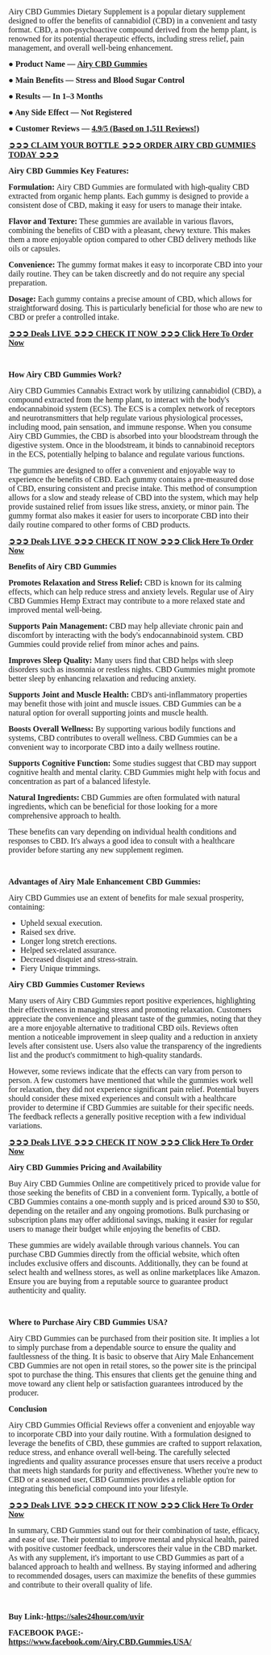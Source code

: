 <p><span style="font-family: Trebuchet; font-size: medium;">Airy CBD Gummies Dietary Supplement is a popular dietary supplement designed to offer the benefits of cannabidiol (CBD) in a convenient and tasty format. CBD, a non-psychoactive compound derived from the hemp plant, is renowned for its potential therapeutic effects, including stress relief, pain management, and overall well-being enhancement.</span></p>
<p><span style="font-family: Trebuchet; font-size: medium;"><strong>● Product Name &mdash;&nbsp;<a href="https://sales24hour.com/uvir" target="_blank" rel="nofollow" data-saferedirecturl="https://www.google.com/url?hl=en-GB&amp;q=https://sales24hour.com/uvir&amp;source=gmail&amp;ust=1725117382967000&amp;usg=AOvVaw3Dzj60uayJTuoYycmfK--Q"><u>Airy CBD Gummies</u></a></strong><br /></span></p>
<p><span style="font-family: Trebuchet; font-size: medium;"><strong>● Main Benefits &mdash; Stress and Blood Sugar Control</strong><br /></span></p>
<p><span style="font-family: Trebuchet; font-size: medium;"><strong>● Results &mdash; In 1&ndash;3 Months</strong><br /></span></p>
<p><span style="font-family: Trebuchet; font-size: medium;"><strong>● Any Side Effect &mdash; Not Registered</strong><br /></span></p>
<p><strong><span style="font-family: Trebuchet; font-size: medium;">● Customer Reviews &mdash;&nbsp;<a href="https://sales24hour.com/uvir" target="_blank" rel="nofollow" data-saferedirecturl="https://www.google.com/url?hl=en-GB&amp;q=https://sales24hour.com/uvir&amp;source=gmail&amp;ust=1725117382967000&amp;usg=AOvVaw3Dzj60uayJTuoYycmfK--Q"><u>4.9/5 (Based on 1,511 Reviews!)&zwj;</u></a></span></strong></p>
<p><strong><a href="https://sales24hour.com/uvir" target="_blank" rel="nofollow" data-saferedirecturl="https://www.google.com/url?hl=en-GB&amp;q=https://sales24hour.com/uvir&amp;source=gmail&amp;ust=1725117382967000&amp;usg=AOvVaw3Dzj60uayJTuoYycmfK--Q"><span style="font-family: Trebuchet; font-size: medium;"><u>&zwj;➲➲➲ CLAIM YOUR BOTTLE ➲➲➲ ORDER AIRY CBD GUMMIES TODAY ➲➲➲</u></span></a></strong></p>
<p><strong><span style="font-family: Trebuchet; font-size: medium;">Airy CBD Gummies Key Features:</span></strong></p>
<p><span style="font-family: Trebuchet; font-size: medium;"><strong>Formulation:</strong>&nbsp;Airy CBD Gummies are formulated with high-quality CBD extracted from organic hemp plants. Each gummy is designed to provide a consistent dose of CBD, making it easy for users to manage their intake.</span></p>
<p><span style="font-family: Trebuchet; font-size: medium;"><strong>Flavor and Texture:</strong>&nbsp;These gummies are available in various flavors, combining the benefits of CBD with a pleasant, chewy texture. This makes them a more enjoyable option compared to other CBD delivery methods like oils or capsules.</span></p>
<p><span style="font-family: Trebuchet; font-size: medium;"><strong>Convenience:</strong>&nbsp;The gummy format makes it easy to incorporate CBD into your daily routine. They can be taken discreetly and do not require any special preparation.<br /></span></p>
<p><span style="font-family: Trebuchet; font-size: medium;"><strong>Dosage:</strong>&nbsp;Each gummy contains a precise amount of CBD, which allows for straightforward dosing. This is particularly beneficial for those who are new to CBD or prefer a controlled intake.</span></p>
<p><strong><a href="https://sales24hour.com/uvir" target="_blank" rel="nofollow" data-saferedirecturl="https://www.google.com/url?hl=en-GB&amp;q=https://sales24hour.com/uvir&amp;source=gmail&amp;ust=1725117382967000&amp;usg=AOvVaw3Dzj60uayJTuoYycmfK--Q"><span style="font-family: Trebuchet; font-size: medium;"><u>➲➲➲ Deals LIVE ➲➲➲ CHECK IT NOW ➲➲➲ Click Here To Order Now</u></span></a></strong></p>
<p>&nbsp;</p>
<p><strong><span style="font-family: Trebuchet; font-size: medium;">How Airy CBD Gummies Work?</span></strong></p>
<p><span style="font-family: Trebuchet; font-size: medium;">Airy CBD Gummies Cannabis Extract work by utilizing cannabidiol (CBD), a compound extracted from the hemp plant, to interact with the body's endocannabinoid system (ECS). The ECS is a complex network of receptors and neurotransmitters that help regulate various physiological processes, including mood, pain sensation, and immune response. When you consume Airy CBD Gummies, the CBD is absorbed into your bloodstream through the digestive system. Once in the bloodstream, it binds to cannabinoid receptors in the ECS, potentially helping to balance and regulate various functions.</span></p>
<p><span style="font-family: Trebuchet; font-size: medium;">The gummies are designed to offer a convenient and enjoyable way to experience the benefits of CBD. Each gummy contains a pre-measured dose of CBD, ensuring consistent and precise intake. This method of consumption allows for a slow and steady release of CBD into the system, which may help provide sustained relief from issues like stress, anxiety, or minor pain. The gummy format also makes it easier for users to incorporate CBD into their daily routine compared to other forms of CBD products.</span></p>
<p><strong><a href="https://sales24hour.com/uvir" target="_blank" rel="nofollow" data-saferedirecturl="https://www.google.com/url?hl=en-GB&amp;q=https://sales24hour.com/uvir&amp;source=gmail&amp;ust=1725117382967000&amp;usg=AOvVaw3Dzj60uayJTuoYycmfK--Q"><span style="font-family: Trebuchet; font-size: medium;"><u>➲➲➲ Deals LIVE ➲➲➲ CHECK IT NOW ➲➲➲ Click Here To Order Now</u></span></a></strong></p>
<p><strong><span style="font-family: Trebuchet; font-size: medium;">Benefits of Airy CBD Gummies</span></strong></p>
<p><span style="font-family: Trebuchet; font-size: medium;"><strong>Promotes Relaxation and Stress Relief:</strong>&nbsp;CBD is known for its calming effects, which can help reduce stress and anxiety levels. Regular use of Airy CBD Gummies Hemp Extract may contribute to a more relaxed state and improved mental well-being.</span></p>
<p><span style="font-family: Trebuchet; font-size: medium;"><strong>Supports Pain Management:</strong>&nbsp;CBD may help alleviate chronic pain and discomfort by interacting with the body's endocannabinoid system. CBD Gummies could provide relief from minor aches and pains.</span></p>
<p><span style="font-family: Trebuchet; font-size: medium;"><strong>Improves Sleep Quality:</strong>&nbsp;Many users find that CBD helps with sleep disorders such as insomnia or restless nights. CBD Gummies might promote better sleep by enhancing relaxation and reducing anxiety.</span></p>
<p><span style="font-family: Trebuchet; font-size: medium;"><strong>Supports Joint and Muscle Health:</strong>&nbsp;CBD's anti-inflammatory properties may benefit those with joint and muscle issues. CBD Gummies can be a natural option for overall supporting joints and muscle health.</span></p>
<p><span style="font-family: Trebuchet; font-size: medium;"><strong>Boosts Overall Wellness:</strong>&nbsp;By supporting various bodily functions and systems, CBD contributes to overall wellness. CBD Gummies can be a convenient way to incorporate CBD into a daily wellness routine.</span></p>
<p><span style="font-family: Trebuchet; font-size: medium;"><strong>Supports Cognitive Function:</strong>&nbsp;Some studies suggest that CBD may support cognitive health and mental clarity. CBD Gummies might help with focus and concentration as part of a balanced lifestyle.</span></p>
<p><span style="font-family: Trebuchet; font-size: medium;"><strong>Natural Ingredients:</strong>&nbsp;CBD Gummies are often formulated with natural ingredients, which can be beneficial for those looking for a more comprehensive approach to health.</span></p>
<p><span style="font-family: Trebuchet; font-size: medium;">These benefits can vary depending on individual health conditions and responses to CBD. It's always a good idea to consult with a healthcare provider before starting any new supplement regimen.</span></p>
<p>&nbsp;</p>
<p><span style="font-family: Trebuchet; font-size: medium;"><strong>Advantages of Airy Male Enhancement CBD Gummies:</strong><br /></span></p>
<p><span style="font-family: Trebuchet; font-size: medium;">Airy CBD Gummies use an extent of benefits for male sexual prosperity, containing:</span></p>
<ul>
<li><span style="font-family: Trebuchet; font-size: medium;">Upheld sexual execution.<br /></span></li>
<li><span style="font-family: Trebuchet; font-size: medium;">Raised sex drive.<br /></span></li>
<li><span style="font-family: Trebuchet; font-size: medium;">Longer long stretch erections.<br /></span></li>
<li><span style="font-family: Trebuchet; font-size: medium;">Helped sex-related assurance.<br /></span></li>
<li><span style="font-family: Trebuchet; font-size: medium;">Decreased disquiet and stress-strain.<br /></span></li>
<li><span style="font-family: Trebuchet; font-size: medium;">Fiery Unique trimmings.</span></li>
</ul>
<p><strong><span style="font-family: Trebuchet; font-size: medium;">Airy CBD Gummies Customer Reviews</span></strong></p>
<p><span style="font-family: Trebuchet; font-size: medium;">Many users of Airy CBD Gummies report positive experiences, highlighting their effectiveness in managing stress and promoting relaxation. Customers appreciate the convenience and pleasant taste of the gummies, noting that they are a more enjoyable alternative to traditional CBD oils. Reviews often mention a noticeable improvement in sleep quality and a reduction in anxiety levels after consistent use. Users also value the transparency of the ingredients list and the product's commitment to high-quality standards.<br /></span></p>
<p><span style="font-family: Trebuchet; font-size: medium;">However, some reviews indicate that the effects can vary from person to person. A few customers have mentioned that while the gummies work well for relaxation, they did not experience significant pain relief. Potential buyers should consider these mixed experiences and consult with a healthcare provider to determine if CBD Gummies are suitable for their specific needs. The feedback reflects a generally positive reception with a few individual variations.</span></p>
<p><strong><a href="https://sales24hour.com/uvir" target="_blank" rel="nofollow" data-saferedirecturl="https://www.google.com/url?hl=en-GB&amp;q=https://sales24hour.com/uvir&amp;source=gmail&amp;ust=1725117382968000&amp;usg=AOvVaw33hzvjzOBk9PrfhgTVK2kH"><span style="font-family: Trebuchet; font-size: medium;"><u>➲➲➲ Deals LIVE ➲➲➲ CHECK IT NOW ➲➲➲ Click Here To Order Now</u></span></a></strong></p>
<p><strong><span style="font-family: Trebuchet; font-size: medium;">Airy CBD Gummies Pricing and Availability</span></strong></p>
<p><span style="font-family: Trebuchet; font-size: medium;">Buy Airy CBD Gummies Online are competitively priced to provide value for those seeking the benefits of CBD in a convenient form. Typically, a bottle of CBD Gummies contains a one-month supply and is priced around $30 to $50, depending on the retailer and any ongoing promotions. Bulk purchasing or subscription plans may offer additional savings, making it easier for regular users to manage their budget while enjoying the benefits of CBD.<br /></span></p>
<p><span style="font-family: Trebuchet; font-size: medium;">These gummies are widely available through various channels. You can purchase CBD Gummies directly from the official website, which often includes exclusive offers and discounts. Additionally, they can be found at select health and wellness stores, as well as online marketplaces like Amazon. Ensure you are buying from a reputable source to guarantee product authenticity and quality.</span></p>
<p>&nbsp;</p>
<p><span style="font-family: Trebuchet; font-size: medium;"><strong>Where to Purchase Airy CBD Gummies USA?</strong><br /></span></p>
<p><span style="font-family: Trebuchet; font-size: medium;">Airy CBD Gummies can be purchased from their position site. It implies a lot to simply purchase from a dependable source to ensure the quality and faultlessness of the thing. It is basic to observe that Airy Male Enhancement CBD Gummies are not open in retail stores, so the power site is the principal spot to purchase the thing. This ensures that clients get the genuine thing and move toward any client help or satisfaction guarantees introduced by the producer.</span></p>
<p><strong><span style="font-family: Trebuchet; font-size: medium;">Conclusion</span></strong></p>
<p><span style="font-family: Trebuchet; font-size: medium;">Airy CBD Gummies Official Reviews offer a convenient and enjoyable way to incorporate CBD into your daily routine. With a formulation designed to leverage the benefits of CBD, these gummies are crafted to support relaxation, reduce stress, and enhance overall well-being. The carefully selected ingredients and quality assurance processes ensure that users receive a product that meets high standards for purity and effectiveness. Whether you're new to CBD or a seasoned user, CBD Gummies provides a reliable option for integrating this beneficial compound into your lifestyle.</span></p>
<p><strong><a href="https://sales24hour.com/uvir" target="_blank" rel="nofollow" data-saferedirecturl="https://www.google.com/url?hl=en-GB&amp;q=https://sales24hour.com/uvir&amp;source=gmail&amp;ust=1725117382968000&amp;usg=AOvVaw33hzvjzOBk9PrfhgTVK2kH"><span style="font-family: Trebuchet; font-size: medium;"><u>➲➲➲ Deals LIVE ➲➲➲ CHECK IT NOW ➲➲➲ Click Here To Order Now</u></span></a></strong></p>
<p><span style="font-family: Trebuchet; font-size: medium;">In summary, CBD Gummies stand out for their combination of taste, efficacy, and ease of use. Their potential to improve mental and physical health, paired with positive customer feedback, underscores their value in the CBD market. As with any supplement, it's important to use CBD Gummies as part of a balanced approach to health and wellness. By staying informed and adhering to recommended dosages, users can maximize the benefits of these gummies and contribute to their overall quality of life.</span></p>
<p>&nbsp;</p>
<p><strong><span style="font-family: Trebuchet; font-size: medium;">Buy Link:-<a href="https://sales24hour.com/uvir">https://sales24hour.com/uvir</a>&nbsp;</span></strong></p>
<p><strong><span style="font-family: Trebuchet; font-size: medium;">FACEBOOK PAGE:-<a href="https://www.facebook.com/Airy.CBD.Gummies.USA/" target="_blank" rel="nofollow" data-saferedirecturl="https://www.google.com/url?hl=en-GB&amp;q=https://www.facebook.com/Airy.CBD.Gummies.USA/&amp;source=gmail&amp;ust=1725112599447000&amp;usg=AOvVaw1eVU2bJhFc6qRjE89mM4U6">https://www.facebook.com/Airy.CBD.Gummies.USA/</a>&nbsp;</span></strong></p>
